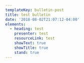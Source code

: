 ```yaml
---
templateKey: bulletin-post
title: test bulletin
date: '2018-08-02T21:07:12-04:00'
elements:
  - heading: test
    presenter: test
    resourceLink: test
    showText: true
    showTitle: true
    stand: true
---
```


